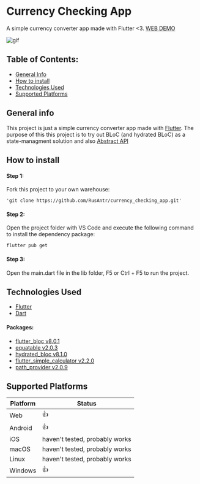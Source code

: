 # Currency Checking App

A simple currency converter app made with Flutter <3. [WEB DEMO](https://rusantr.github.io/currency_checking_app/build/web/#/)

 ![gif](https://github.com/RusAntr/currency_checking_app/blob/090d2f03b173435d3bc1ae2d6f91ef8ba4548a7b/lib/Project_gif.gif)

## Table of Contents:
* [General Info](#general-info)
* [How to install](#how-to-install)
* [Technologies Used](#technologies-used)
* [Supported Platforms](#supported-platforms)

## General info
This project is just a simple currency converter app made with [Flutter](https://flutter.dev). The purpose of this this project is to try out BLoC (and hydrated BLoC) as a state-managment solution and also [Abstract API](https://app.abstractapi.com/)

## How to install
#### Step 1:

Fork this project to your own warehouse:

```
'git clone https://github.com/RusAntr/currency_checking_app.git'
```
#### Step 2:

Open the project folder with VS Code and execute the following command to install the dependency package:
```
flutter pub get
```
#### Step 3:

Open the main.dart file in the lib folder, F5 or Ctrl + F5 to run the project.

## Technologies Used
* [Flutter](https://flutter.dev)
* [Dart](https://dart.dev)

#### Packages:
* [flutter_bloc v8.0.1](https://pub.dev/packages/flutter_bloc)
* [equatable v2.0.3](https://pub.dev/packages/equatable)
* [hydrated_bloc v8.1.0](https://pub.dev/packages/hydrated_bloc)
* [flutter_simple_calculator v2.2.0](https://pub.dev/packages/flutter_simple_calculator)
* [path_provider v2.0.9](https://pub.dev/packages/path_provider)

## Supported Platforms
| Platform | Status |
| ------ | ------ |
| Web | 👍 |
| Android | 👍 |
| iOS | haven't tested, probably works |
| macOS | haven't tested, probably works |
| Linux | haven't tested, probably works |
| Windows | 👍 |
